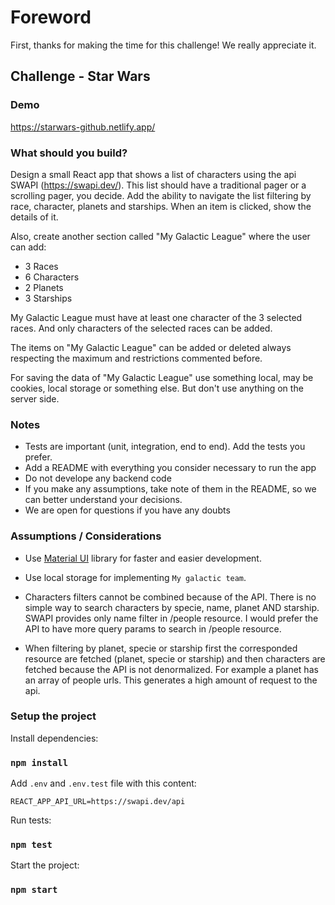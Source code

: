 # Foreword

First, thanks for making the time for this challenge! We really appreciate it.

## Challenge - Star Wars

### Demo 

https://starwars-github.netlify.app/

### What should you build?

Design a small React app that shows a list of characters using the api SWAPI (https://swapi.dev/). This list should have a traditional pager or a scrolling pager, you decide. Add the ability to navigate the list filtering by race, character, planets and starships. When an item is clicked, show the details of it.

Also, create another section called "My Galactic League" where the user can add:

- 3 Races
- 6 Characters
- 2 Planets
- 3 Starships

My Galactic League must have at least one character of the 3 selected races. And only characters of the selected races can be added.

The items on "My Galactic League" can be added or deleted always respecting the maximum and restrictions commented before.

For saving the data of "My Galactic League" use something local, may be cookies, local storage or something else. But don't use anything on the server side.

### Notes

- Tests are important (unit, integration, end to end). Add the tests you prefer.
- Add a README with everything you consider necessary to run the app
- Do not develope any backend code
- If you make any assumptions, take note of them in the README, so we can better understand your decisions.
- We are open for questions if you have any doubts

### Assumptions / Considerations

- Use [Material UI](https://material-ui.com/) library for faster and easier development.

- Use local storage for implementing `My galactic team`.

- Characters filters cannot be combined because of the API. There is no simple way to search characters by specie, name, planet AND starship. SWAPI provides only name filter in /people resource. I would prefer the API to have more query params to search in /people resource.

- When filtering by planet, specie or starship first the corresponded resource are fetched (planet, specie or starship) and then characters are fetched because the API is not denormalized. For example a planet has an array of people urls. This generates a high amount of request to the api.

### Setup the project

Install dependencies:

### `npm install`

Add `.env` and `.env.test` file with this content: 

`REACT_APP_API_URL=https://swapi.dev/api`

Run tests: 

### `npm test`

Start the project:

### `npm start`



